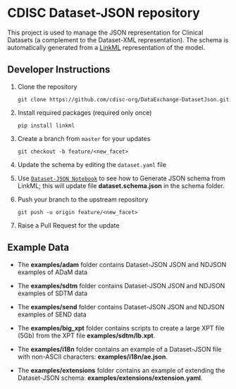 # CDISC Dataset-JSON repository

This project is used to manage the JSON representation for Clinical Datasets (a complement to the Dataset-XML representation).  The schema is automatically generated from a [LinkML](https://linkml.io/linkml/) representation of the model.

## Developer Instructions

1. Clone the repository

    ```Shell
    git clone https://github.com/cdisc-org/DataExchange-DatasetJson.git
    ```

2. Install required packages (required only once)

    ```Shell
    pip install linkml
    ```

3. Create a branch from `master` for your updates

    ```Shell
    git checkout -b feature/<new_facet>
    ```

4. Update the schema by editing the `dataset.yaml` file

5. Use [`Dataset-JSON Notebook`](dataset-json.ipynb) to see how to Generate JSON schema from LinkML; this will update file **dataset.schema.json** in the schema folder.

6. Push your branch to the upstream repository

    ```Shell
    git push -u origin feature/<new_facet>
    ```

7. Raise a Pull Request for the update

## Example Data

- The **examples/adam** folder contains Dataset-JSON JSON and NDJSON examples of ADaM data
- The **examples/sdtm** folder contains Dataset-JSON JSON and NDJSON examples of SDTM data
- The **examples/send** folder contains Dataset-JSON JSON and NDJSON examples of SEND data

- The **examples/big_xpt** folder contains scripts to create a large XPT file (5Gb) from the XPT file **examples/sdtm/lb.xpt**.
- The **examples/i18n** folder contains an example of a Dataset-JSON file with non-ASCII characters: **examples/i18n/ae.json**.
- The **examples/extensions** folder contains an example of extending the Dataset-JSON schema: **examples/extensions/extension.yaml**.
